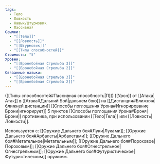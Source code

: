 ```yaml
---
tags:
  - Тело
  - Ловкость
  - Навык/Штурмовик
  - Пассивная
Ссылки:
  - "[[Тело]]"
  - "[[Ловкость]]"
  - "[[Штурмовик]]"
  - "[[Типы способностей]]"
Стоимость: "5"
Уровни:
  - "[[Бронебойная Стрельба 3]]"
  - "[[Бронебойная Стрельба 2]]"
Связанные навыки:
  - "[[Бронебойная Стрельба 3]]"
  - "[[Бронебойная Стрельба 2]]"
---
```

([[Типы способностей#Пассивная способность|П]]) [[Урон]] от [[Атака|Атак]] в [[Атака#Дальний Бой|дальнем бою]] на [[Дистанция#Ближняя|ближней дистанции]] [[Способы поглощения Урона#Игнорирование Брони|игнорирует]] 5 пунктов [[Способы поглощения Урона#Броня|Брони]] противника, при использовании [[Тело|Тела]] или [[Ловкость|Ловкости]].

Используется с: [[Оружие Дальнего боя#Луки|Луками]]; [[Оружие Дальнего боя#Арбалеты|Арбалетами]]; [[Оружие Дальнего боя#Метательное|Метательным]]; [[Оружие Дальнего боя#Пороховое|Пороховым]]; [[Оружие Дальнего боя#Огнестрельное|Огнестрельным]]; [[Оружие Дальнего боя#Футуристическое|Футуристическим]] оружием.

